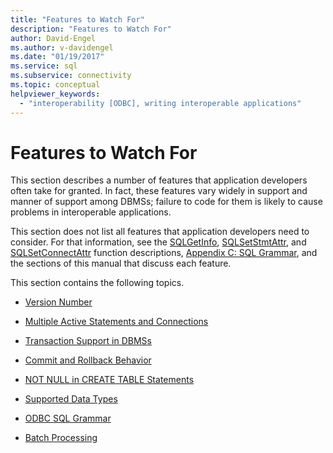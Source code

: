 ```yaml
---
title: "Features to Watch For"
description: "Features to Watch For"
author: David-Engel
ms.author: v-davidengel
ms.date: "01/19/2017"
ms.service: sql
ms.subservice: connectivity
ms.topic: conceptual
helpviewer_keywords:
  - "interoperability [ODBC], writing interoperable applications"
---
```

# Features to Watch For
This section describes a number of features that application developers often take for granted. In fact, these features vary widely in support and manner of support among DBMSs; failure to code for them is likely to cause problems in interoperable applications.  
  
 This section does not list all features that application developers need to consider. For that information, see the [SQLGetInfo](../../../odbc/reference/syntax/sqlgetinfo-function.md), [SQLSetStmtAttr](../../../odbc/reference/syntax/sqlsetstmtattr-function.md), and [SQLSetConnectAttr](../../../odbc/reference/syntax/sqlsetconnectattr-function.md) function descriptions, [Appendix C: SQL Grammar](../../../odbc/reference/appendixes/appendix-c-sql-grammar.md), and the sections of this manual that discuss each feature.  
  
 This section contains the following topics.  
  
-   [Version Number](../../../odbc/reference/develop-app/version-number.md)  
  
-   [Multiple Active Statements and Connections](../../../odbc/reference/develop-app/multiple-active-statements-and-connections.md)  
  
-   [Transaction Support in DBMSs](../../../odbc/reference/develop-app/transaction-support-in-dbmss.md)  
  
-   [Commit and Rollback Behavior](../../../odbc/reference/develop-app/commit-and-rollback-behavior.md)  
  
-   [NOT NULL in CREATE TABLE Statements](../../../odbc/reference/develop-app/not-null-in-create-table-statements.md)  
  
-   [Supported Data Types](../../../odbc/microsoft/supported-data-types-odbc-driver-for-oracle.md)  
  
-   [ODBC SQL Grammar](../../../odbc/reference/develop-app/odbc-sql-grammar.md)  
  
-   [Batch Processing](../../../odbc/reference/develop-app/batch-processing.md)
